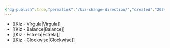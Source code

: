 ```yaml
---
{"dg-publish":true,"permalink":"/kiz-change-direction/","created":"2024-09-16T18:44:46.396-04:00","updated":"2024-09-16T19:01:03.062-04:00"}
---
```



- [[Kiz - Vírgula\|Vírgula]]
- [[Kiz - Balance\|Balance]]
- [[Kiz - Estrela\|Estrela]]
- [[Kiz - Clockwise\|Clockwise]]
